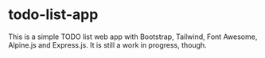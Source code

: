 # todo-list-app
This is a simple TODO list web app with Bootstrap, Tailwind, Font Awesome, Alpine.js and Express.js. It is still a work in progress, though.
